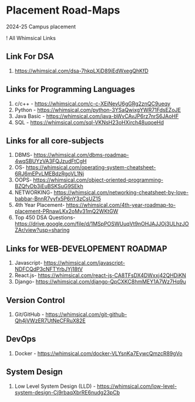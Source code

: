 # Placement Road-Maps
2024-25 Campus placement

! All Whimsical Links

## Link For DSA
1. https://whimsical.com/dsa-7hkpLXjD89iEdWxegQhKfD

## Links for Programming Languages
1. c/c++ - https://whimsical.com/c-c-XEiNevU6gGRg2znQC9ueqy
2. Python - https://whimsical.com/python-3YSaQwixgYWR71FdsEZoJE
3. Java Basic - https://whimsical.com/java-bWvCAvJP6rz7nrS6JAoHF
4. SQL - https://whimsical.com/sql-VKNsH23oHXirch48uqoeHd

## Links for all core-subjects
1. DBMS- https://whimsical.com/dbms-roadmap-4wqSBUYzVA3FQJzudFtCgH
2. OS- https://whimsical.com/operating-system-cheatsheet-6RJ6mEPvLMEBdzRgoVL1Nj
3. OOPS- https://whimsical.com/object-oriented-programming-BZQfvDb3iEuBSKSuG9SEkh
4. NETWORKING- https://whimsical.com/networking-cheatsheet-by-love-babbar-BnnR7yyfx5P6nY3zCsUZ15
5. 4th Year Placement- https://whimsical.com/4th-year-roadmap-to-placement-PRnawLKx2oMv31mQ2WKtGW
6. Top 450 DSA Questions- https://drive.google.com/file/d/1MSpPOSWUuqVt9nOHJAJJOj3ULhzJOZAr/view?usp=sharing

## Links for WEB-DEVELOPEMENT ROADMAP
1. Javascript- https://whimsical.com/javascript-NDFCQdP3cNFTYrbJYj18tV
2. React.js- https://whimsical.com/react-js-CA8TFsDX4DWxxj42QHDiKN
3. Django- https://whimsical.com/django-QpCXKC8hmMEY1A7Wz7Hq9u

## Version Control
1. Git/GitHub - https://whimsical.com/git-github-Qh4jVWzER7UtNeCFRuX82E

## DevOps
1. Docker - https://whimsical.com/docker-VLYsnKa7EywcQmzcR89gVo

## System Design
1. Low Level System Design (LLD) - https://whimsical.com/low-level-system-design-Cj9rbaqXbrRE6nudg23pCb

